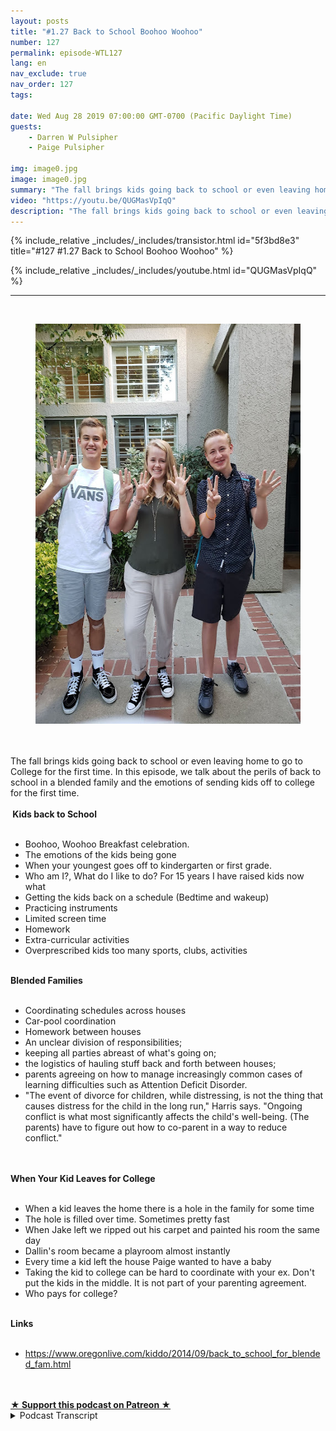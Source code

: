 ```yaml
---
layout: posts
title: "#1.27 Back to School Boohoo Woohoo"
number: 127
permalink: episode-WTL127
lang: en
nav_exclude: true
nav_order: 127
tags:

date: Wed Aug 28 2019 07:00:00 GMT-0700 (Pacific Daylight Time)
guests:
    - Darren W Pulsipher
    - Paige Pulsipher

img: image0.jpg
image: image0.jpg
summary: "The fall brings kids going back to school or even leaving home to go to College for the first time. In this episode, we talk about the perils of back to school in a blended family and the emotions of sending kids off to college for the first time."
video: "https://youtu.be/QUGMasVpIqQ"
description: "The fall brings kids going back to school or even leaving home to go to College for the first time. In this episode, we talk about the perils of back to school in a blended family and the emotions of sending kids off to college for the first time."
---
```


<div>
{% include_relative _includes/_includes/transistor.html id="5f3bd8e3" title="#127 #1.27 Back to School Boohoo Woohoo" %}

{% include_relative _includes/_includes/youtube.html id="QUGMasVpIqQ" %}
</div>

---

<html><head></head><body><div><a href="https://1.bp.blogspot.com/-HjAuYtEbvh8/XWWAq4sgE7I/AAAAAAAFC9Y/Ea_il9ji5Jcw52GMMlmKJUcj07xIFnxigCLcBGAs/s1600/20190812_073018.jpg"><br></a><figure data-trix-attachment="{&quot;contentType&quot;:&quot;image&quot;,&quot;height&quot;:640,&quot;url&quot;:&quot;https://1.bp.blogspot.com/-HjAuYtEbvh8/XWWAq4sgE7I/AAAAAAAFC9Y/Ea_il9ji5Jcw52GMMlmKJUcj07xIFnxigCLcBGAs/s640/20190812_073018.jpg&quot;,&quot;width&quot;:480}" data-trix-content-type="image" class="attachment attachment--preview"><img src="./image0.jpg" width="480" height="640"><figcaption class="attachment__caption"></figcaption></figure></div><div><br></div><div><br></div><div>The fall brings kids going back to school or even leaving home to go to College for the first time. In this episode, we talk about the perils of back to school in a blended family and the emotions of sending kids off to college for the first time.</div><div><strong><br>&nbsp;Kids back to School<br></strong><br></div><ul><li>Boohoo, Woohoo Breakfast celebration.</li><li>The emotions of the kids being gone</li><li>When your youngest goes off to kindergarten or first grade.</li><li>Who am I?, What do I like to do? For 15 years I have raised kids now what</li><li>Getting the kids back on a schedule (Bedtime and wakeup)</li><li>Practicing instruments</li><li>Limited screen time</li><li>Homework</li><li>Extra-curricular activities</li><li>Overprescribed kids too many sports, clubs, activities</li></ul><div><strong><br>Blended Families<br></strong><br></div><ul><li>Coordinating schedules across houses</li><li>Car-pool coordination</li><li>Homework between houses</li><li>An unclear division of responsibilities;&nbsp;</li><li>keeping all parties abreast of what's going on;&nbsp;</li><li>the logistics of hauling stuff back and forth between houses;</li><li>parents agreeing on how to manage increasingly common cases of learning difficulties such as Attention Deficit Disorder.</li><li>"The event of divorce for children, while distressing, is not the thing that causes distress for the child in the long run," Harris says. "Ongoing conflict is what most significantly affects the child's well-being. (The parents) have to figure out how to co-parent in a way to reduce conflict."</li></ul><div><br></div><div><strong><br>When Your Kid Leaves for College<br></strong><br></div><ul><li>When a kid leaves the home there is a hole in the family for some time</li><li>The hole is filled over time. Sometimes pretty fast</li><li>When Jake left we ripped out his carpet and painted his room the same day</li><li>Dallin's room became a playroom almost instantly</li><li>Every time a kid left the house Paige wanted to have a baby</li><li>Taking the kid to college can be hard to coordinate with your ex. Don't put the kids in the middle. It is not part of your parenting agreement.</li><li>Who pays for college?</li></ul><div><strong><br>Links<br></strong><br></div><ul><li><a href="https://www.oregonlive.com/kiddo/2014/09/back_to_school_for_blended_fam.html">https://www.oregonlive.com/kiddo/2014/09/back_to_school_for_blended_fam.html</a></li></ul><div><br><br></div>
<strong>
  <a href="https://www.patreon.com/wheresthelemonade" target="_donate" rel="payment" title="★ Support this podcast on Patreon ★">★ Support this podcast on Patreon ★</a>
</strong></body></html>

<details>
<summary> Podcast Transcript </summary>

<p></p>

</details>
